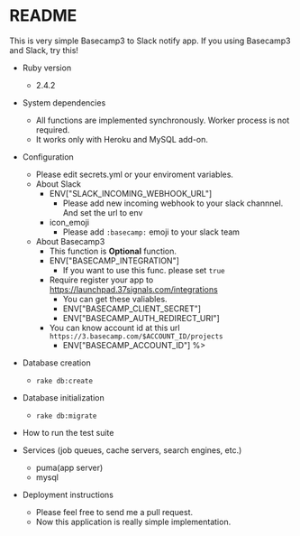 # README
This is very simple Basecamp3 to Slack notify app.
If you using Basecamp3 and Slack, try this!

* Ruby version
  * 2.4.2
* System dependencies
  * All functions are implemented synchronously. Worker process is not required.
  * It works only with Heroku and MySQL add-on.
* Configuration
  * Please edit secrets.yml or your enviroment variables.
  * About Slack
    * ENV["SLACK_INCOMING_WEBHOOK_URL"]
      * Please add new incoming webhook to your slack channnel. And set the url to env
    * icon_emoji
      * Please add `:basecamp:` emoji to your slack team
  * About Basecamp3
    * This function is **Optional** function.
    * ENV["BASECAMP_INTEGRATION"]
      * If you want to use this func. please set `true`
    * Require register your app to https://launchpad.37signals.com/integrations
      * You can get these valiables.
      * ENV["BASECAMP_CLIENT_SECRET"]
      * ENV["BASECAMP_AUTH_REDIRECT_URI"]
    * You can know account id at this url `https://3.basecamp.com/$ACCOUNT_ID/projects`
      * ENV["BASECAMP_ACCOUNT_ID"] %>
* Database creation
  * `rake db:create`
* Database initialization
  * `rake db:migrate`
* How to run the test suite

* Services (job queues, cache servers, search engines, etc.)
  * puma(app server)
  * mysql
* Deployment instructions
  * Please feel free to send me a pull request.
  * Now this application is really simple implementation.
